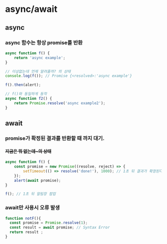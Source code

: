 # async/await

## async

### async 함수는 항상 promise를 반환

```jsx
async function f() {
	return 'async example';
}

// 이상없는데 언제 알려줄까? 의 상태
console.log(f()); // Promise {<resolved>:'async example'}

f().then(alert);

// f()와 동일하게 동작
async function f2() {
	return Promise.resolve('async example2');
}
```

## await

### promise가 확정된 결과를 반환할 때 까지 대기.

#### ~~지금은 뭐 없는데~의 상태~~

```jsx
async function f() {
	const promise = new Promise((resolve, reject) => {
		setTimeout(() => resolve('done!'), 1000); // 1초 뒤 결과가 확정된다.
	});
	alert(await promise);
}

f(); // 1초 뒤 알림창 팝업
```

### await만 사용시 오류 발생

```jsx
function notF(){
  const promise = Promise.resolve(1);
  const result = await promise; // Syntax Error
  return result ;
}
```
